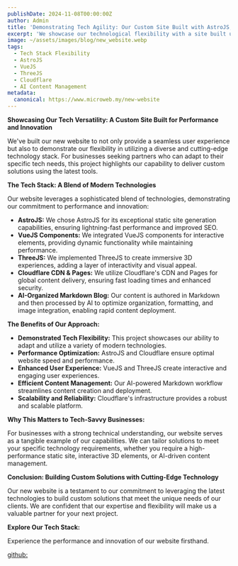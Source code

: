 ```yaml
---
publishDate: 2024-11-08T00:00:00Z
author: Admin
title: 'Demonstrating Tech Agility: Our Custom Site Built with AstroJS, Vue, ThreeJS, and Cloudflare'
excerpt: 'We showcase our technological flexibility with a site built using AstroJS, Vue components, ThreeJS for interactive 3D, Cloudflare for global delivery, and an AI-organized Markdown blog. Experience our commitment to cutting-edge solutions.'
image: ~/assets/images/blog/new_website.webp
tags:
  - Tech Stack Flexibility
  - AstroJS
  - VueJS
  - ThreeJS
  - Cloudflare
  - AI Content Management
metadata:
  canonical: https://www.microweb.my/new-website
---
```


**Showcasing Our Tech Versatility: A Custom Site Built for Performance and Innovation**

We've built our new website to not only provide a seamless user experience but also to demonstrate our flexibility in utilizing a diverse and cutting-edge technology stack. For businesses seeking partners who can adapt to their specific tech needs, this project highlights our capability to deliver custom solutions using the latest tools.

**The Tech Stack: A Blend of Modern Technologies**

Our website leverages a sophisticated blend of technologies, demonstrating our commitment to performance and innovation:

* **AstroJS:** We chose AstroJS for its exceptional static site generation capabilities, ensuring lightning-fast performance and improved SEO.
* **VueJS Components:** We integrated VueJS components for interactive elements, providing dynamic functionality while maintaining performance.
* **ThreeJS:** We implemented ThreeJS to create immersive 3D experiences, adding a layer of interactivity and visual appeal.
* **Cloudflare CDN & Pages:** We utilize Cloudflare's CDN and Pages for global content delivery, ensuring fast loading times and enhanced security.
* **AI-Organized Markdown Blog:** Our content is authored in Markdown and then processed by AI to optimize organization, formatting, and image integration, enabling rapid content deployment.

**The Benefits of Our Approach:**

* **Demonstrated Tech Flexibility:** This project showcases our ability to adapt and utilize a variety of modern technologies.
* **Performance Optimization:** AstroJS and Cloudflare ensure optimal website speed and performance.
* **Enhanced User Experience:** VueJS and ThreeJS create interactive and engaging user experiences.
* **Efficient Content Management:** Our AI-powered Markdown workflow streamlines content creation and deployment.
* **Scalability and Reliability:** Cloudflare's infrastructure provides a robust and scalable platform.

**Why This Matters to Tech-Savvy Businesses:**

For businesses with a strong technical understanding, our website serves as a tangible example of our capabilities. We can tailor solutions to meet your specific technology requirements, whether you require a high-performance static site, interactive 3D elements, or AI-driven content management.

**Conclusion: Building Custom Solutions with Cutting-Edge Technology**

Our new website is a testament to our commitment to leveraging the latest technologies to build custom solutions that meet the unique needs of our clients. We are confident that our expertise and flexibility will make us a valuable partner for your next project.

**Explore Our Tech Stack:**

Experience the performance and innovation of our website firsthand.

[github:](https://github.com/stahnkiong)